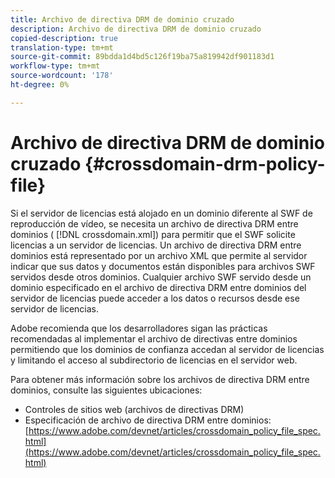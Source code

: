 ```yaml
---
title: Archivo de directiva DRM de dominio cruzado
description: Archivo de directiva DRM de dominio cruzado
copied-description: true
translation-type: tm+mt
source-git-commit: 89bdda1d4bd5c126f19ba75a819942df901183d1
workflow-type: tm+mt
source-wordcount: '178'
ht-degree: 0%

---
```



# Archivo de directiva DRM de dominio cruzado {#crossdomain-drm-policy-file}

Si el servidor de licencias está alojado en un dominio diferente al SWF de reproducción de vídeo, se necesita un archivo de directiva DRM entre dominios ( [!DNL crossdomain.xml]) para permitir que el SWF solicite licencias a un servidor de licencias. Un archivo de directiva DRM entre dominios está representado por un archivo XML que permite al servidor indicar que sus datos y documentos están disponibles para archivos SWF servidos desde otros dominios. Cualquier archivo SWF servido desde un dominio especificado en el archivo de directiva DRM entre dominios del servidor de licencias puede acceder a los datos o recursos desde ese servidor de licencias.

Adobe recomienda que los desarrolladores sigan las prácticas recomendadas al implementar el archivo de directivas entre dominios permitiendo que los dominios de confianza accedan al servidor de licencias y limitando el acceso al subdirectorio de licencias en el servidor web.

Para obtener más información sobre los archivos de directiva DRM entre dominios, consulte las siguientes ubicaciones:

* Controles de sitios web (archivos de directivas DRM)
* Especificación de archivo de directiva DRM entre dominios: [https://www.adobe.com/devnet/articles/crossdomain_policy_file_spec.html](https://www.adobe.com/devnet/articles/crossdomain_policy_file_spec.html)

